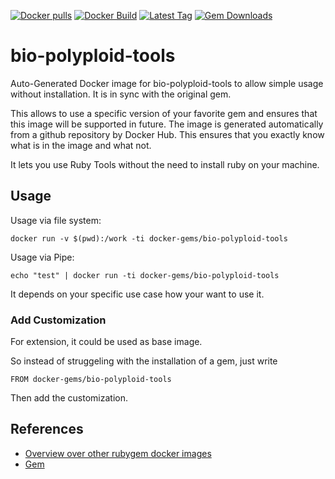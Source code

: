 [![Docker pulls](https://img.shields.io/docker/pulls/rubygem/bio-polyploid-tools.svg)](https://hub.docker.com/r/rubygem/bio-polyploid-tools/)
[![Docker Build](https://img.shields.io/docker/automated/rubygem/bio-polyploid-tools.svg)](https://hub.docker.com/r/rubygem/bio-polyploid-tools/)
[![Latest Tag](https://img.shields.io/github/tag/docker-rubygem/bio-polyploid-tools.svg)](https://hub.docker.com/r/rubygem/bio-polyploid-tools/)
[![Gem Downloads](https://img.shields.io/gem/dt/bio-polyploid-tools.svg)](https://rubygems.org/gems/bio-polyploid-tools/)
# bio-polyploid-tools

Auto-Generated Docker image for bio-polyploid-tools to allow simple usage without installation.
It is in sync with the original gem.

This allows to use a specific version of your favorite gem and ensures that this image will be supported in future.
The image is generated automatically from a github repository by Docker Hub.
This ensures that you exactly know what is in the image and what not.

It lets you use Ruby Tools without the need to install ruby on your machine.

## Usage

Usage via file system:

`docker run -v $(pwd):/work -ti docker-gems/bio-polyploid-tools`

Usage via Pipe:

`echo "test" | docker run -ti docker-gems/bio-polyploid-tools`

It depends on your specific use case how your want to use it.

### Add Customization

For extension, it could be used as base image.

So instead of struggeling with the installation of a gem, just write

`FROM docker-gems/bio-polyploid-tools`

Then add the customization.

## References

 - [Overview over other rubygem docker images](https://github.com/thinkbot/docker-rubygem)
 - [Gem](https://rubygems.org/gems/bio-polyploid-tools/)
